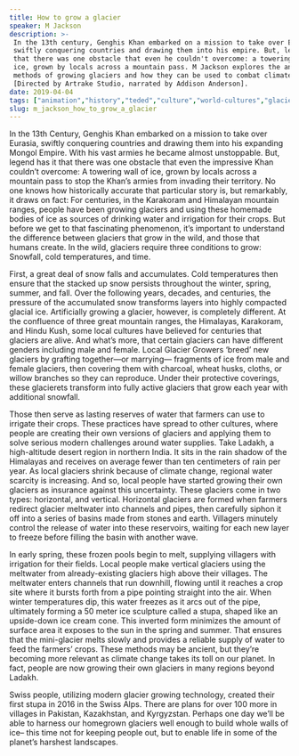 ```yaml
---
title: How to grow a glacier
speaker: M Jackson
description: >-
 In the 13th century, Genghis Khan embarked on a mission to take over Eurasia,
 swiftly conquering countries and drawing them into his empire. But, legend has it
 that there was one obstacle that even he couldn't overcome: a towering wall of
 ice, grown by locals across a mountain pass. M Jackson explores the ancient
 methods of growing glaciers and how they can be used to combat climate change.
 [Directed by Artrake Studio, narrated by Addison Anderson].
date: 2019-04-04
tags: ["animation","history","teded","culture","world-cultures","glacier","climate-change","innovation","war","invention","science","oceans","water"]
slug: m_jackson_how_to_grow_a_glacier
---
```


In the 13th Century, Genghis Khan embarked on a mission to take over Eurasia, swiftly
conquering countries and drawing them into his expanding Mongol Empire. With his vast
armies he became almost unstoppable. But, legend has it that there was one obstacle that
even the impressive Khan couldn’t overcome: A towering wall of ice, grown by locals
across a mountain pass to stop the Khan’s armies from invading their territory. No one
knows how historically accurate that particular story is, but remarkably, it draws on
fact: For centuries, in the Karakoram and Himalayan mountain ranges, people have been
growing glaciers and using these homemade bodies of ice as sources of drinking water and 
irrigation for their crops. But before we get to that fascinating phenomenon, it’s
important to understand the difference between glaciers that grow in the wild, and those
that humans create. In the wild, glaciers require three conditions to grow: Snowfall, cold
temperatures, and time.

First, a great deal of snow falls and accumulates. Cold temperatures then ensure that the
 stacked up snow persists throughout the winter, spring, summer, and fall. Over the
following years, decades, and centuries, the pressure of the accumulated snow transforms
layers into highly compacted glacial ice. Artificially growing a glacier, however, is
completely different. At the confluence of three great mountain ranges, the Himalayas,
Karakoram, and Hindu Kush, some local cultures have believed for centuries that glaciers
are alive. And what’s more, that certain glaciers can have different genders including
male and female. Local Glacier Growers ‘breed’ new glaciers by grafting together—or
marrying— fragments of ice from male and female glaciers, then covering them with
charcoal, wheat husks, cloths, or willow branches so they can reproduce. Under their
protective coverings, these glacierets transform into fully active glaciers that grow
each year with additional snowfall.

Those then serve as lasting reserves of water that farmers can use to irrigate their
crops. These practices have spread to other cultures, where people are creating their own 
versions of glaciers and applying them to solve serious modern challenges around water
supplies. Take Ladakh, a high-altitude desert region in northern India. It sits in the
rain shadow of the Himalayas and receives on average fewer than ten centimeters of rain
per year. As local glaciers shrink because of climate change, regional water scarcity is
increasing. And so, local people have started growing their own glaciers as insurance
against this uncertainty. These glaciers come in two types: horizontal, and
vertical. Horizontal glaciers are formed when farmers redirect glacier meltwater into
channels and pipes, then carefully siphon it off into a series of basins made from stones
and earth. Villagers minutely control the release of water into these reservoirs, waiting
for each new layer to freeze before filling the basin with another wave.

In early spring, these frozen pools begin to melt, supplying villagers with irrigation
for their fields. Local people make vertical glaciers using the meltwater from
already-existing glaciers high above their villages. The meltwater enters channels that
run downhill, flowing until it reaches a crop site where it bursts forth from a pipe
pointing straight into the air. When winter temperatures dip, this water freezes as it
arcs out of the pipe, ultimately forming a 50 meter ice sculpture called a stupa, shaped
like an upside-down ice cream cone. This inverted form minimizes the amount of surface
area it exposes to the sun in the spring and summer. That ensures that the mini-glacier 
melts slowly and provides a reliable supply of water to feed the farmers’ crops. These
methods may be ancient, but they’re becoming more relevant as climate change takes its 
toll on our planet. In fact, people are now growing their own glaciers in many regions
beyond Ladakh.

Swiss people, utilizing modern glacier growing technology, created their first stupa in
2016 in the Swiss Alps. There are plans for over 100 more in villages in Pakistan,
Kazakhstan, and Kyrgyzstan. Perhaps one day we’ll be able to harness our homegrown
glaciers well enough to build whole walls of ice– this time not for keeping people out,
but to enable life in some of the planet’s harshest landscapes.

<!--
ad_duration=0
event="TED-Ed"
external_start_time=0
intro_duration=0
is_subtitle_required="False"
is_talk_featured="False"
language="en"
language_swap="False"
native_language="en"
number_of_related_talks=6
number_of_speakers=1
number_of_subtitled_videos=0
number_of_tags=13
number_of_talk_download_languages=20
number_of_talk_more_resources=0
number_of_talk_recommendations=0
number_of_talks_take_actions=0
post_ad_duration=0
published_timestamp="2019-04-04 18:56:21"
recording_date="2019-04-04"
speaker_is_published=0
speaker_name="M Jackson"
talk_name="How to grow a glacier"
talks_tags=["animation","history","teded","culture","world-cultures","glacier","climate-change","innovation","war","invention","science","oceans","water"]
url_photo_talk="https://s3.amazonaws.com/talkstar-photos/uploads/be25233e-8e8c-4aff-aef4-cd3f9f47245d/glacier_textless.jpg"
url_webpage="https://www.ted.com/talks/m_jackson_how_to_grow_a_glacier"
video_type_name="TED-Ed Original"
-->